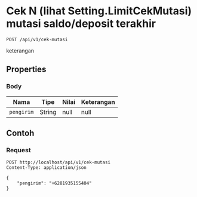 # Cek N (lihat Setting.LimitCekMutasi) mutasi saldo/deposit terakhir
```http
POST /api/v1/cek-mutasi
```
keterangan
## Properties
### Body
Nama | Tipe | Nilai | Keterangan
--- | --- | --- | ---
<code>pengirim</code> | String | null | null
## Contoh
### Request
```http
POST http://localhost/api/v1/cek-mutasi
Content-Type: application/json

{
    "pengirim": "+6281935155404"
}


```
